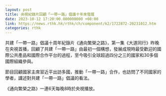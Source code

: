 ```yaml
---
layout: post
title: 央視紀錄片回顧「一帶一路」倡議十年來發展
date: 2023-10-12 17:20:00.000000000 +08:00
link: https://news.rthk.hk/rthk/ch/component/k2/1722872-20231012.htm
categories: rthk
---
```


共建「一帶一路」倡議十周年紀錄片《通向繁榮之路》，第一集《大道同行》昨晚在央視首播，回顧了共建「一帶一路」由最初一個構想，發展成現時最受歡迎的國際公共產品和國際合作平台的過程，至今吸引全球超過四分之三的國家和30多個國際組織參與。

節目回顧國家主席習近平出訪多國，推動「一帶一路」合作，也訪問了不同國家的學者，講述對共建「一帶一路」倡議的看法。

《通向繁榮之路》一連6天每晚8時於央視播放。
